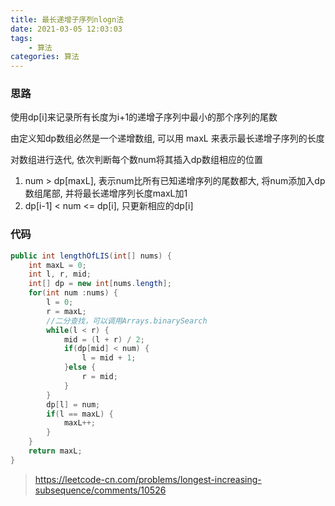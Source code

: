 ```yaml
---
title: 最长递增子序列nlogn法
date: 2021-03-05 12:03:03
tags: 
	- 算法
categories: 算法
---
```


### 思路

使用dp[i]来记录所有长度为i+1的递增子序列中最小的那个序列的尾数

由定义知dp数组必然是一个递增数组, 可以用 maxL 来表示最长递增子序列的长度

对数组进行迭代, 依次判断每个数num将其插入dp数组相应的位置

1. num > dp[maxL], 表示num比所有已知递增序列的尾数都大, 将num添加入dp
    数组尾部, 并将最长递增序列长度maxL加1
2. dp[i-1] < num <= dp[i], 只更新相应的dp[i]

<!-- more -->

### 代码

```java
public int lengthOfLIS(int[] nums) {
    int maxL = 0;
    int l, r, mid;
    int[] dp = new int[nums.length];
    for(int num :nums) {
        l = 0;
        r = maxL;
        //二分查找，可以调用Arrays.binarySearch
        while(l < r) {
            mid = (l + r) / 2;
            if(dp[mid] < num) {
                l = mid + 1;
            }else {
                r = mid;
            }
        }
        dp[l] = num;
        if(l == maxL) {
            maxL++;
        }
    }
    return maxL;
}
```

> https://leetcode-cn.com/problems/longest-increasing-subsequence/comments/10526